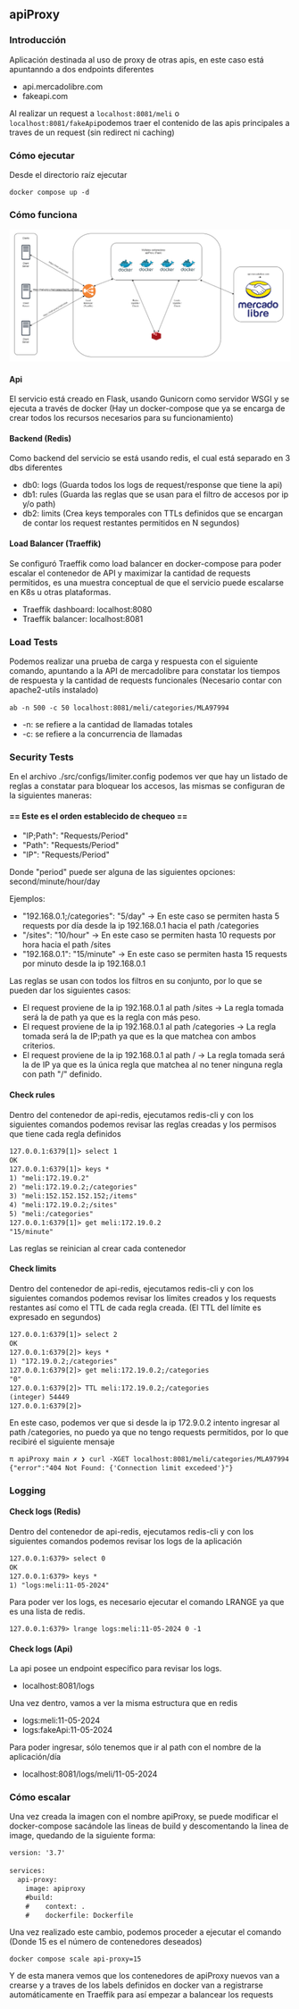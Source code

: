 ## apiProxy

### Introducción

Aplicación destinada al uso de proxy de otras apis, en este caso está apuntanndo a dos endpoints diferentes

- api.mercadolibre.com
- fakeapi.com

Al realizar un request a `localhost:8081/meli` o `localhost:8081/fakeApi`podemos traer el contenido de las apis principales a traves de un request (sin redirect ni caching)


### Cómo ejecutar

Desde el directorio raíz ejecutar
```
docker compose up -d
```

### Cómo funciona

![alt text](diagram.png "Title")

#### Api
El servicio está creado en Flask, usando Gunicorn como servidor WSGI y se ejecuta a través de docker (Hay un docker-compose que ya se encarga de crear todos los recursos necesarios para su funcionamiento)


#### Backend (Redis)

Como backend del servicio se está usando redis, el cual está separado en 3 dbs diferentes

- db0: logs (Guarda todos los logs de request/response que tiene la api)
- db1: rules (Guarda las reglas que se usan para el filtro de accesos por ip y/o path)
- db2: limits (Crea keys temporales con TTLs definidos que se encargan de contar los request restantes permitidos en N segundos)

#### Load Balancer (Traeffik)

Se configuró Traeffik como load balancer en docker-compose para poder escalar el contenedor de API y maximizar la cantidad de requests permitidos, es una muestra conceptual de que el servicio puede escalarse en K8s u otras plataformas.

- Traeffik dashboard: localhost:8080
- Traeffik balancer: localhost:8081

### Load Tests

Podemos realizar una prueba de carga y respuesta con el siguiente comando, apuntando a la API de mercadolibre para constatar los tiempos de respuesta y la cantidad de requests funcionales (Necesario contar con apache2-utils instalado)

`ab -n 500 -c 50 localhost:8081/meli/categories/MLA97994`

- -n: se refiere a la cantidad de llamadas totales
- -c: se refiere a la concurrencia de llamadas

### Security Tests

En el archivo ./src/configs/limiter.config podemos ver que hay un listado de reglas a constatar para bloquear los accesos, las mismas se configuran de la siguientes maneras:

#### == Este es el orden establecido de chequeo ==
- "IP;Path": "Requests/Period"
- "Path": "Requests/Period"
- "IP": "Requests/Period"

Donde "period" puede ser alguna de las siguientes opciones: second/minute/hour/day

Ejemplos:

- "192.168.0.1;/categories": "5/day" -> En este caso se permiten hasta 5 requests por día desde la ip 192.168.0.1 hacia el path /categories
- "/sites": "10/hour" -> En este caso se permiten hasta 10 requests por hora hacia el path /sites
- "192.168.0.1": "15/minute" -> En este caso se permiten hasta 15 requests por minuto desde la ip 192.168.0.1

Las reglas se usan con todos los filtros en su conjunto, por lo que se pueden dar los siguientes casos:

- El request proviene de la ip 192.168.0.1 al path /sites -> La regla tomada será la de path ya que es la regla con más peso.
- El request proviene de la ip 192.168.0.1 al path /categories -> La regla tomada será la de IP;path ya que es la que matchea con ambos criterios.
- El request proviene de la ip 192.168.0.1 al path / -> La regla tomada será la de IP ya que es la única regla que matchea al no tener ninguna regla con path "/" definido.

#### Check rules

Dentro del contenedor de api-redis, ejecutamos redis-cli y con los siguientes comandos podemos revisar las reglas creadas y los permisos que tiene cada regla definidos

```
127.0.0.1:6379[1]> select 1
OK
127.0.0.1:6379[1]> keys *
1) "meli:172.19.0.2"
2) "meli:172.19.0.2;/categories"
3) "meli:152.152.152.152;/items"
4) "meli:172.19.0.2;/sites"
5) "meli:/categories"
127.0.0.1:6379[1]> get meli:172.19.0.2
"15/minute"
```

Las reglas se reinician al crear cada contenedor

#### Check limits

Dentro del contenedor de api-redis, ejecutamos redis-cli y con los siguientes comandos podemos revisar los límites creados y los requests restantes así como el TTL de cada regla creada.
(El TTL del límite es expresado en segundos)

```
127.0.0.1:6379[1]> select 2
OK
127.0.0.1:6379[2]> keys *
1) "172.19.0.2;/categories"
127.0.0.1:6379[2]> get meli:172.19.0.2;/categories
"0"
127.0.0.1:6379[2]> TTL meli:172.19.0.2;/categories
(integer) 54449
127.0.0.1:6379[2]> 
```

En este caso, podemos ver que si desde la ip 172.9.0.2 intento ingresar al path /categories, no puedo ya que no tengo requests permitidos, por lo que recibiré el siguiente mensaje

```
π apiProxy main ✗ ❯ curl -XGET localhost:8081/meli/categories/MLA97994
{"error":"404 Not Found: {'Connection limit excedeed'}"}
```

### Logging

#### Check logs (Redis)

Dentro del contenedor de api-redis, ejecutamos redis-cli y con los siguientes comandos podemos revisar los logs de la aplicación

```
127.0.0.1:6379> select 0
OK
127.0.0.1:6379> keys *
1) "logs:meli:11-05-2024"
```

Para poder ver los logs, es necesario ejecutar el comando LRANGE ya que es una lista de redis.

```
127.0.0.1:6379> lrange logs:meli:11-05-2024 0 -1
```

#### Check logs (Api)

La api posee un endpoint específico para revisar los logs.

- localhost:8081/logs

Una vez dentro, vamos a ver la misma estructura que en redis

- logs:meli:11-05-2024
- logs:fakeApi:11-05-2024

Para poder ingresar, sólo tenemos que ir al path con el nombre de la aplicación/día

- localhost:8081/logs/meli/11-05-2024

### Cómo escalar

Una vez creada la imagen con el nombre apiProxy, se puede modificar el docker-compose sacándole las lineas de build y descomentando la linea de image, quedando de la siguiente forma:

```
version: '3.7'

services:
  api-proxy:
    image: apiproxy
    #build:
    #    context: .
    #    dockerfile: Dockerfile
```

Una vez realizado este cambio, podemos proceder a ejecutar el comando (Donde 15 es el número de contenedores deseados)

```
docker compose scale api-proxy=15
```

Y de esta manera vemos que los contenedores de apiProxy nuevos van a crearse y a traves de los labels definidos en docker van a registrarse automáticamente en Traeffik para así empezar a balancear los requests